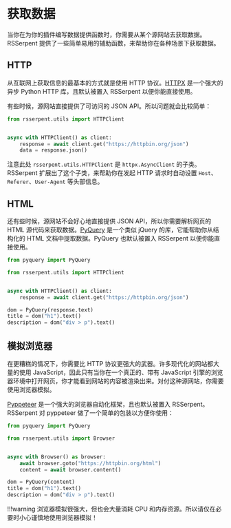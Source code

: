 # 获取数据

当你在为你的插件编写数据提供函数时，你需要从某个源网站去获取数据。RSSerpent 提供了一些简单易用的辅助函数，来帮助你在各种场景下获取数据。

## HTTP

从互联网上获取信息的最基本的方式就是使用 HTTP 协议。[HTTPX](https://github.com/encode/httpx/) 是一个强大的异步 Python HTTP 库，且默认被置入 RSSerpent 以便你能直接使用。

有些时候，源网站直接提供了可访问的 JSON API。所以问题就会比较简单：

```python
from rsserpent.utils import HTTPClient


async with HTTPClient() as client:
    response = await client.get("https://httpbin.org/json")
    data = response.json()
```

注意此处 `rsserpent.utils.HTTPClient` 是 `httpx.AsyncClient` 的子类。RSSerpent 扩展出了这个子类，来帮助你在发起 HTTP 请求时自动设置 `Host`、`Referer`、`User-Agent` 等头部信息。

## HTML

还有些时候，源网站不会好心地直接提供 JSON API，所以你需要解析网页的 HTML 源代码来获取数据。[PyQuery](https://pythonhosted.org/pyquery/) 是一个类似 jQuery 的库，它能帮助你从结构化的 HTML 文档中提取数据。PyQuery 也默认被置入 RSSerpent 以便你能直接使用。

```python
from pyquery import PyQuery

from rsserpent.utils import HTTPClient


async with HTTPClient() as client:
    response = await client.get("https://httpbin.org/json")

dom = PyQuery(response.text)
title = dom("h1").text()
description = dom("div > p").text()
```

## 模拟浏览器

在更糟糕的情况下，你需要比 HTTP 协议更强大的武器。许多现代化的网站都大量的使用 JavaScript，因此只有当你在一个真正的、带有 JavaScript 引擎的浏览器环境中打开网页，你才能看到网站的内容被渲染出来。对付这种源网站，你需要使用浏览器模拟。

[Pyppeteer](https://github.com/pyppeteer/pyppeteer) 是一个强大的浏览器自动化框架，且也默认被置入 RSSerpent。RSSerpent 对 pyppeteer 做了一个简单的包装以方便你使用：

```python
from pyquery import PyQuery

from rsserpent.utils import Browser


async with Browser() as browser:
    await browser.goto("https://httpbin.org/html")
    content = await browser.content()

dom = PyQuery(content)
title = dom("h1").text()
description = dom("div > p").text()
```

!!!warning
    浏览器模拟很强大，但也会大量消耗 CPU 和内存资源。所以请仅在必要时小心谨慎地使用浏览器模拟！
